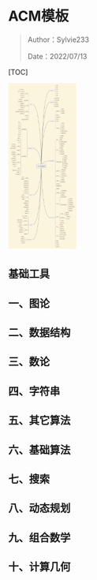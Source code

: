 # ACM模板

>Author：Sylvie233
>
>Date：2022/07/13



[TOC]

<img src="./ACM.png" alt="ACM技能树" style="zoom: 33%;" />



## 基础工具



## 一、图论



## 二、数据结构



## 三、数论



## 四、字符串



## 五、其它算法



## 六、基础算法



## 七、搜索



## 八、动态规划



## 九、组合数学



## 十、计算几何